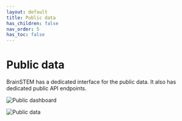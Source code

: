 ```yaml
---
layout: default
title: Public data
has_children: false
nav_order: 5
has_toc: false
---
```

# Public data

BrainSTEM has a dedicated interface for the public data. It also has dedicated public API endpoints.

![Public dashboard](https://brainstem-org.github.io/brainstem_support/assets/images/public_dashboard.png)

![Public data](https://brainstem-org.github.io/brainstem_support/assets/images/public_data.png)

